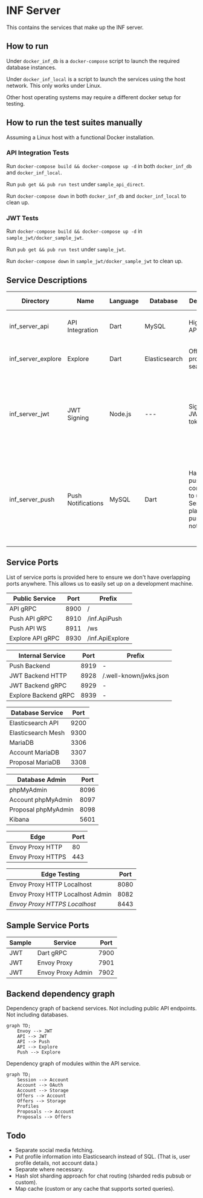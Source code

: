 # INF Server

This contains the services that make up the INF server.

## How to run

Under `docker_inf_db` is a `docker-compose` script to launch the required database instances.

Under `docker_inf_local` is a script to launch the services using the host network. This only works under Linux.

Other host operating systems may require a different docker setup for testing.

## How to run the test suites manually

Assuming a Linux host with a functional Docker installation.

### API Integration Tests

Run `docker-compose build && docker-compose up -d` in both `docker_inf_db` and `docker_inf_local`.

Run `pub get && pub run test` under `sample_api_direct`.

Run `docker-compose down` in both `docker_inf_db` and `docker_inf_local` to clean up.

### JWT Tests

Run `docker-compose build && docker-compose up -d` in `sample_jwt/docker_sample_jwt`.

Run `pub get && pub run test` under `sample_jwt`.

Run `docker-compose down` in `sample_jwt/docker_sample_jwt` to clean up.

## Service Descriptions

| Directory | Name | Language | Database | Description | Notes on scaling |
| --- | --- | --- | --- | --- | --- |
| inf_server_api | API Integration | Dart | MySQL | High level API. | Any number of instances. Stateless. |
| inf_server_explore | Explore | Dart | Elasticsearch | Offer and profile search. | Any number of instances. Stateless. |
| inf_server_jwt | JWT Signing | Node.js | --- |  Signs all JWT tokens. | Any number of instances. Stateless.<br>May have mirrored temporary signatures in the future. |
| inf_server_push | Push Notifications | MySQL | Dart | Handles push connections to users.<br>Sends platform push notifcations. | Only 1 instance.<br>Support for scaling can be achieved by sharding by account id. |

## Service Ports

List of service ports is provided here to ensure we don't have overlapping ports anywhere. This allows us to easily set up on a development machine.

| Public Service | Port | Prefix |
| --- | --- | --- |
| API gRPC | 8900 | / |
| Push API gRPC | 8910 | /inf.ApiPush |
| Push API WS | 8911 | /ws |
| Explore API gRPC | 8930 | /inf.ApiExplore |

| Internal Service | Port | Prefix |
| --- | --- | --- |
| Push Backend | 8919 | - |
| JWT Backend HTTP | 8928 | /.well-known/jwks.json |
| JWT Backend gRPC | 8929 | - |
| Explore Backend gRPC | 8939 | - |

| Database Service | Port |
| --- | --- |
| Elasticsearch API | 9200 |
| Elasticsearch Mesh | 9300 |
| MariaDB | 3306 |
| Account MariaDB | 3307 |
| Proposal MariaDB | 3308 |

| Database Admin | Port |
| --- | --- |
| phpMyAdmin | 8096 |
| Account phpMyAdmin | 8097 |
| Proposal phpMyAdmin | 8098 |
| Kibana | 5601 |

| Edge | Port |
| --- | --- |
| Envoy Proxy HTTP | 80 |
| Envoy Proxy HTTPS | 443 |

| Edge Testing | Port |
| --- | --- |
| Envoy Proxy HTTP Localhost | 8080 |
| Envoy Proxy HTTP Localhost Admin | 8082 |
| _Envoy Proxy HTTPS Localhost_ | 8443 |

## Sample Service Ports

| Sample | Service | Port |
| --- | --- | --- |
| JWT | Dart gRPC | 7900 |
| JWT | Envoy Proxy | 7901 |
| JWT | Envoy Proxy Admin | 7902 |

## Backend dependency graph

Dependency graph of backend services.
Not including public API endpoints. Not including databases.

```mermaid
graph TD;
    Envoy --> JWT
    API --> JWT
    API --> Push
    API --> Explore
    Push --> Explore
```

Dependency graph of modules within the API service.

```mermaid
graph TD;
    Session --> Account
    Account --> OAuth
    Account --> Storage
    Offers --> Account
    Offers --> Storage
    Profiles
    Proposals --> Account
    Proposals --> Offers
```

## Todo

- Separate social media fetching.
- Put profile information into Elasticsearch instead of SQL. (That is, user profile details, not account data.)
- Separate where necessary.
- Hash slot sharding approach for chat routing (sharded redis pubsub or custom).
- Map cache (custom or any cache that supports sorted queries).
